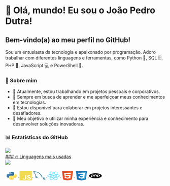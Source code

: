 # 👋 Olá, mundo! Eu sou o João Pedro Dutra!

## Bem-vindo(a) ao meu perfil no GitHub!
Sou um entusiasta da tecnologia e apaixonado por programação.
Adoro trabalhar com diferentes linguagens e ferramentas, como Python 🐍, SQL 🗄️, PHP 🐘, JavaScript 💻 e PowerShell 💪.

### 🎯 Sobre mim
- 🔭 Atualmente, estou trabalhando em projetos pessoais e corporativos.
- 🌱 Sempre em busca de aprender e me aperfeiçoar meus conhecimentos em tecnologias.
- 🤝 Estou disponível para colaborar em projetos interessantes e desafiadores.
- 🎯 Meu objetivo é utilizar minha experiência e conhecimento para desenvolver soluções inovadoras.

### 📊 Estatísticas do GitHub
 <div>
  <a href="https://github.com/jpdutraa">
  <img height="180em" src="https://github-readme-stats.vercel.app/api?username=jpdutraa&show_icons=true&theme=dracula&include_all_commits=true&count_private=true"/>
 </div>
 ### 🔥 Linguagens mais usadas
 <div>
  <img height="180em" src="https://github-readme-stats.vercel.app/api/top-langs/?username=jpdutraa&layout=compact&langs_count=16&theme=dracula"/>
</div>
<div style="display: inline_block"><br>
  <img align="center" alt="Python" height="30" width="40" src="https://raw.githubusercontent.com/devicons/devicon/master/icons/python/python-original.svg">
  <img align="center" alt="Js" height="30" width="40" src="https://raw.githubusercontent.com/devicons/devicon/master/icons/javascript/javascript-plain.svg">
  <img align="center" alt="SQL" height="30" width="40" src="https://raw.githubusercontent.com/devicons/devicon/1119b9f84c0290e0f0b38982099a2bd027a48bf1/icons/mysql/mysql-plain.svg">
  <img align="center" alt="React" height="30" width="40" src="https://raw.githubusercontent.com/devicons/devicon/master/icons/react/react-original.svg">
  <img align="center" alt="HTML" height="30" width="40" src="https://raw.githubusercontent.com/devicons/devicon/master/icons/html5/html5-original.svg">
  <img align="center" alt="CSS" height="30" width="40" src="https://raw.githubusercontent.com/devicons/devicon/master/icons/css3/css3-original.svg">
  <img align="center" alt="PHP" height="30" width="40" src="https://raw.githubusercontent.com/devicons/devicon/1119b9f84c0290e0f0b38982099a2bd027a48bf1/icons/php/php-plain.svg">
</div>
